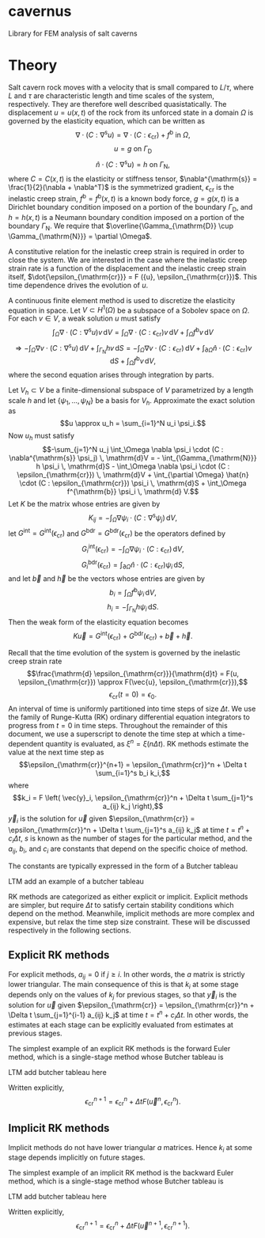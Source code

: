# cavernus
Library for FEM analysis of salt caverns

# Theory
Salt cavern rock moves with a velocity that is small compared to
$L/\tau$, where $L$ and $\tau$ are characteristic length and time scales
of the system, respectively.
They are therefore well described quasistatically.
The displacement ${u} = {u}({x}, t)$ of the rock from
its unforced state in a domain $\Omega$ is governed by the elasticity equation,
which can be written as
$$\nabla \cdot (C : \nabla^{\mathrm{s}} {u}) = \nabla \cdot (C : \epsilon_{\mathrm{cr}}) + f^{\mathrm{b}} \text{ in } \Omega,$$
$${u} = {g} \text{ on } \Gamma_{\mathrm{D}}$$
$$\hat{n} \cdot (C : \nabla^{\mathrm{s}} {u}) = {h} \text{ on } \Gamma_{\mathrm{N}},$$
where $C = C({x}, t)$ is the elasticity or stiffness tensor,
$\nabla^{\mathrm{s}} = \frac{1}{2}(\nabla + \nabla^T)$ is the symmetrized gradient,
$\epsilon_{\mathrm{cr}}$ is the inelastic creep strain,
$f^{\mathrm{b}} = f^{\mathrm{b}}({x}, t)$ is a known body force,
${g} = {g}({x}, t)$ is a Dirichlet boundary condition
imposed on a portion of the boundary $\Gamma_{\mathrm{D}}$,
and
${h} = {h}({x}, t)$ is a Neumann boundary condition imposed
on a portion of the boundary $\Gamma_{\mathrm{N}}$.
We require that $\overline{\Gamma_{\mathrm{D}} \cup \Gamma_{\mathrm{N}}} = \partial \Omega$.

A constitutive relation for the inelastic creep strain is required
in order to close the system.
We are interested in the case where the inelastic creep
strain rate is a function of the displacement
and the inelastic creep strain itself,
$\dot{\epsilon_{\mathrm{cr}}} = F ({u}, \epsilon_{\mathrm{cr}})$.
This time dependence drives the evolution of ${u}$.

A continuous finite element method is used to discretize the elasticity equation
in space.
Let $V \subset H^1(\Omega)$ be a subspace of a Sobolev space on $\Omega$.
For each $v \in V$, a weak solution $u$ must satisfy
$$\int_\Omega \nabla \cdot (C : \nabla^{\mathrm{s}}u) v \, \mathrm{d}V = \int_{\Omega} \nabla \cdot (C : \epsilon_{\mathrm{cr}}) v \, \mathrm{d}V + \int_{\Omega} f^{\mathrm{b}} v \, \mathrm{d} V$$
$$\Rightarrow - \int_{\Omega} \nabla v \cdot (C : \nabla^{\mathrm{s}} u) \, \mathrm{d}V + \int_{\Gamma_{\mathrm{N}}} h v \, \mathrm{d} S = - \int_\Omega \nabla v \cdot (C : \epsilon_{\mathrm{cr}}) \, \mathrm{d}V + \int_{\partial \Omega} \hat{n} \cdot (C : \epsilon_{\mathrm{cr}}) v \, \mathrm{d}S + \int_{\Omega} f^{\mathrm{b}} v \, \mathrm{d}V,$$
where the second equation arises through integration by parts.

Let $V_h \subset V$ be a finite-dimensional subspace of $V$
parametrized by a length scale $h$
and let $\{ \psi_1, \ldots, \psi_N\}$ be a basis for $V_h$.
Approximate the exact solution as
$$u \approx u_h = \sum_{i=1}^N u_i \psi_i.$$
Now $u_h$ must satisfy
$$-\sum_{j=1}^N u_j \int_\Omega \nabla \psi_i \cdot (C : \nabla^{\mathrm{s}} \psi_j) \, \mathrm{d}V = - \int_{\Gamma_{\mathrm{N}}} h \psi_i \, \mathrm{d}S - \int_\Omega \nabla \psi_i \cdot (C : \epsilon_{\mathrm{cr}}) \, \mathrm{d}V + \int_{\partial \Omega} \hat{n} \cdot (C : \epsilon_{\mathrm{cr}}) \psi_i \, \mathrm{d}S + \int_\Omega f^{\mathrm{b}} \psi_i \, \mathrm{d} V.$$
Let $K$ be the matrix whose entries are given by
$$K_{ij} = - \int_\Omega \nabla \psi_i \cdot (C : \nabla^{\mathrm{s}} \psi_j) \, \mathrm{d}V,$$
let $G^{\mathrm{int}} = G^{\mathrm{int}}(\epsilon_{\mathrm{cr}})$
and $G^{\mathrm{bdr}} = G^{\mathrm{bdr}}(\epsilon_{\mathrm{cr}})$
be the operators defined by
$$G_i^{\mathrm{int}}(\epsilon_{\mathrm{cr}}) = - \int_\Omega \nabla \psi_i \cdot (C : \epsilon_{\mathrm{cr}}) \, \mathrm{d}V,$$
$$G_i^{\mathrm{bdr}}(\epsilon_{\mathrm{cr}}) = \int_{\partial \Omega} \hat{n} \cdot (C : \epsilon_{\mathrm{cr}}) \psi_i \, \mathrm{d}S,$$
and let $\vec{b}$ and $\vec{h}$ be the vectors whose entries are given by
$$b_i = \int_\Omega f^{\mathrm{b}} \psi_i \, \mathrm{d}V,$$
$$h_i = - \int_{\Gamma_{\mathrm{N}}} h \psi_i \, \mathrm{d}S.$$
Then the weak form of the elasticity equation becomes
$$K \vec{u} = G^{\mathrm{int}} (\epsilon_{\mathrm{cr}}) + G^{\mathrm{bdr}}(\epsilon_{\mathrm{cr}}) + \vec{b} + \vec{h}.$$

Recall that the time evolution of the system is governed by
the inelastic creep strain rate
$$\frac{\mathrm{d} \epsilon_{\mathrm{cr}}}{\mathrm{d}t} = F(u, \epsilon_{\mathrm{cr}}) \approx F(\vec{u}, \epsilon_{\mathrm{cr}}),$$
$$\epsilon_{\mathrm{cr}}(t=0) = \epsilon_0.$$
An interval of time is uniformly partitioned into time steps of size $\Delta t$.
We use the family of Runge-Kutta (RK) ordinary differential equation integrators
to progress from $t=0$ in time steps.
Throughout the remainder of this document,
we use a superscript to denote the time step at which a time-dependent
quantity is evaluated,
as $\xi^n = \xi(n \Delta t)$.
RK methods estimate the value at the next time step as
$$\epsilon_{\mathrm{cr}}^{n+1} = \epsilon_{\mathrm{cr}}^n + \Delta t \sum_{i=1}^s b_i k_i,$$
where
$$k_i = F \left( \vec{y}_i, \epsilon_{\mathrm{cr}}^n + \Delta t \sum_{j=1}^s a_{ij} k_j \right),$$
$\vec{y}_i$ is the solution for $\vec{u}$ given
$\epsilon_{\mathrm{cr}} = \epsilon_{\mathrm{cr}}^n + \Delta t \sum_{j=1}^s a_{ij} k_j$ at time $t = t^n + c_i \Delta t$,
$s$ is known as the number of stages for the particular method,
and the $a_{ij}$, $b_i$, and $c_i$ are constants that depend on the
specific choice of method.

The constants are typically expressed in the form of a Butcher tableau

LTM add an example of a butcher tableau

RK methods are categorized as either explicit or implicit.
Explicit methods are simpler, but require $\Delta t$ to satisfy
certain stability conditions which depend on the method.
Meanwhile, implicit methods are more complex and expensive,
but relax the time step size constraint.
These will be discussed respectively in the following sections.

## Explicit RK methods
For explicit methods, $a_{ij} = 0$ if $j \geq i$.
In other words, the $a$ matrix is strictly lower triangular.
The main consequence of this is that
$k_i$ at some stage depends only on the values of $k_j$ for previous stages,
so that $\vec{y}_i$ is the solution for $\vec{u}$ given
$\epsilon_{\mathrm{cr}} = \epsilon_{\mathrm{cr}}^n + \Delta t \sum_{j=1}^{i-1} a_{ij} k_j$ at time $t=t^n + c_i \Delta t$.
In other words, the estimates at each stage can be explicitly evaluated
from estimates at previous stages.

The simplest example of an explicit RK methods is the forward Euler method,
which is a single-stage method whose Butcher tableau is

LTM add butcher tableau here

Written explicitly,
$$\epsilon_{\mathrm{cr}}^{n+1} = \epsilon_{\mathrm{cr}}^n + \Delta t F(\vec{u}^n, \epsilon_{\mathrm{cr}}^n).$$

## Implicit RK methods
Implicit methods do not have lower triangular $a$ matrices.
Hence $k_i$ at some stage depends implicitly on future stages.

The simplest example of an implicit RK method is the backward Euler method,
which is a single-stage method whose Butcher tableau is

LTM add butcher tableau here

Written explicitly,
$$\epsilon_{\mathrm{cr}}^{n+1} = \epsilon_{\mathrm{cr}}^n + \Delta t F(\vec{u}^{n+1}, \epsilon_{\mathrm{cr}}^{n+1}).$$

